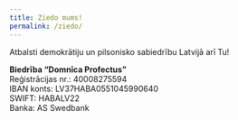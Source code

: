 ```yaml
---
title: Ziedo mums!
permalink: /ziedo/
---
```


Atbalsti demokrātiju un pilsonisko sabiedrību Latvijā arī Tu!

**Biedrība “Domnīca Profectus”**  
Reģistrācijas nr.: 40008275594  
IBAN konts: LV37HABA0551045990640  
SWIFT: HABALV22  
Banka: AS Swedbank
